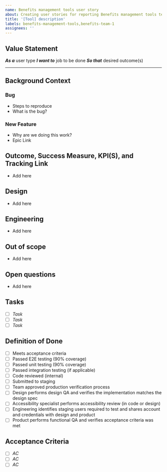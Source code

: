 ```yaml
---
name: Benefits management tools user story
about: Creating user stories for reporting Benefits management tools team
title: '[Tool] description'
labels: benefits-management-tools,benefits-team-1
assignees: ''
---
```


## Value Statement
**_As a_** user type
**_I want to_** job to be done
**_So that_** desired outcome(s)

---
## Background Context
### Bug
- Steps to reproduce
- What is the bug?

### New Feature
- Why are we doing this work?
- Epic Link

## Outcome, Success Measure, KPI(S), and Tracking Link
- Add here

## Design
- Add here

## Engineering 
- Add here

## Out of scope
- Add here

## Open questions
- Add here

## Tasks
- [ ] _Task_
- [ ] _Task_
- [ ] _Task_

## Definition of Done
- [ ] Meets acceptance criteria
- [ ] Passed E2E testing (90% coverage)
- [ ] Passed unit testing (90% coverage)
- [ ] Passed integration testing (if applicable)
- [ ] Code reviewed (internal)
- [ ] Submitted to staging
- [ ] Team approved production verification process
- [ ] Design performs design QA and verifies the implementation matches the design spec
- [ ] Accessibility specialist performs accessibility review (in code or design)
- [ ] Engineering identifies staging users required to test and shares account and credentials with design and product
- [ ] Product performs functional QA and verifies acceptance criteria was met

## Acceptance Criteria
- [ ] _AC_
- [ ] _AC_
- [ ] _AC_
